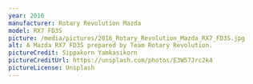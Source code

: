 ```yaml
---
year: 2016
manufacturer: Rotary Revolution Mazda
model: RX7 FD3S
picture: /media/pictures/2016_Rotary_Revolution_Mazda_RX7_FD3S.jpg
alt: A Mazda RX7 FD3S prepared by Team Rotary Revolution.
pictureCredit: Sippakorn Yamkasikorn
pictureCreditUrl: https://unsplash.com/photos/E3W57Jrc2k4
pictureLicense: Unsplash
---
```

